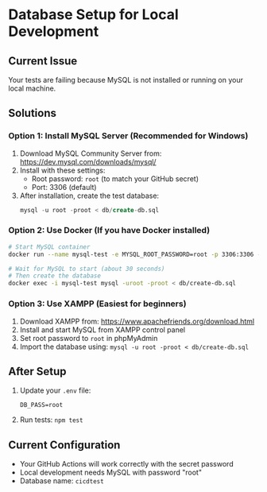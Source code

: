 # Database Setup for Local Development

## Current Issue
Your tests are failing because MySQL is not installed or running on your local machine.

## Solutions

### Option 1: Install MySQL Server (Recommended for Windows)
1. Download MySQL Community Server from: https://dev.mysql.com/downloads/mysql/
2. Install with these settings:
   - Root password: `root` (to match your GitHub secret)
   - Port: 3306 (default)
3. After installation, create the test database:
   ```sql
   mysql -u root -proot < db/create-db.sql
   ```

### Option 2: Use Docker (If you have Docker installed)
```bash
# Start MySQL container
docker run --name mysql-test -e MYSQL_ROOT_PASSWORD=root -p 3306:3306 -d mysql:8.0

# Wait for MySQL to start (about 30 seconds)
# Then create the database
docker exec -i mysql-test mysql -uroot -proot < db/create-db.sql
```

### Option 3: Use XAMPP (Easiest for beginners)
1. Download XAMPP from: https://www.apachefriends.org/download.html
2. Install and start MySQL from XAMPP control panel
3. Set root password to `root` in phpMyAdmin
4. Import the database using: `mysql -u root -proot < db/create-db.sql`

## After Setup
1. Update your `.env` file:
   ```
   DB_PASS=root
   ```
2. Run tests: `npm test`

## Current Configuration
- Your GitHub Actions will work correctly with the secret password
- Local development needs MySQL with password "root"
- Database name: `cicdtest`